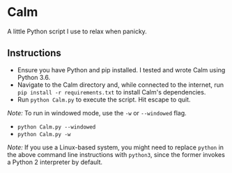 # Calm
A little Python script I use to relax when panicky.

## Instructions
* Ensure you have Python and pip installed. I tested and wrote Calm using Python 3.6.
* Navigate to the Calm directory and, while connected to the internet, run `pip install -r requirements.txt` to install Calm's dependencies.
* Run `python Calm.py` to execute the script. Hit escape to quit.

_Note:_ To run in windowed mode, use the `-w` or `--windowed` flag.
* `python Calm.py --windowed`
* `python Calm.py -w`

_Note:_ If you use a Linux-based system, you might need to replace `python` in the above command line instructions with `python3`, since the former invokes a Python 2 interpreter by default.
